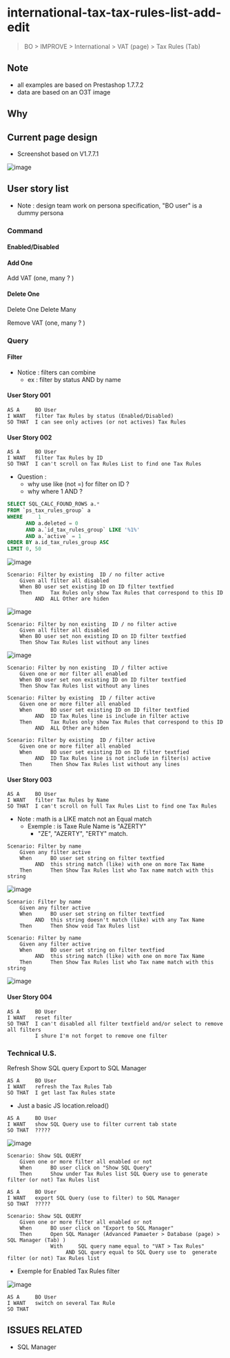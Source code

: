 # international-tax-tax-rules-list-add-edit 


> BO > IMPROVE > International > VAT (page) > Tax Rules (Tab) 

## Note 
* all examples are based on Prestashop 1.7.7.2 
* data are based on an O3T image 


## Why 


## Current page design 
* Screenshot based on V1.7.7.1
 
![image](https://user-images.githubusercontent.com/79218263/110769969-0f942780-8259-11eb-9559-57aea9d9348d.png)


## User story list 
* Note : design team work on persona specification, "BO user" is a dummy persona 

### Command 
#### Enabled/Disabled  
#### Add One 


Add VAT (one, many ? ) 

#### Delete One

Delete One 
Delete Many

Remove VAT (one, many ? ) 

### Query 
#### Filter 
* Notice : filters can combine
  * ex : filter by status AND by name
     
#### User Story 001 
   

```
AS A     BO User 
I WANT   filter Tax Rules by status (Enabled/Disabled)    
SO THAT  I can see only actives (or not actives) Tax Rules 
```

#### User Story 002 
```
AS A     BO User 
I WANT   filter Tax Rules by ID    
SO THAT  I can't scroll on Tax Rules List to find one Tax Rules  
```
  
* Question  : 
   * why use like (not =) for filter on ID ? 
   * why where 1 AND ? 
```sql 
SELECT SQL_CALC_FOUND_ROWS a.* 
FROM `ps_tax_rules_group` a 
WHERE     1 
      AND a.deleted = 0 
      AND a.`id_tax_rules_group` LIKE '%1%' 
      AND a.`active` = 1 
ORDER BY a.id_tax_rules_group ASC 
LIMIT 0, 50
```

![image](https://user-images.githubusercontent.com/79218263/110779979-7a972b80-8264-11eb-9881-1dce1538d0a0.png)




```
Scenario: Filter by existing  ID / no filter active  
    Given all filter all disabled 
    When BO user set existing ID on ID filter textfied 
    Then      Tax Rules only show Tax Rules that correspond to this ID
         AND  ALL Other are hiden
```
![image](https://user-images.githubusercontent.com/79218263/110777152-19218d80-8261-11eb-9382-4c570419ab55.png)


```
Scenario: Filter by non existing  ID / no filter active 
    Given all filter all disabled 
    When BO user set non existing ID on ID filter textfied 
    Then Show Tax Rules list without any lines 
```         
![image](https://user-images.githubusercontent.com/79218263/110776099-f773d680-825f-11eb-8d10-342b787d58e8.png)


```
Scenario: Filter by non existing  ID / filter active  
    Given one or mor filter all enabled 
    When BO user set non existing ID on ID filter textfied 
    Then Show Tax Rules list without any lines  
```

```
Scenario: Filter by existing  ID / filter active  
    Given one or more filter all enabled 
    When      BO user set existing ID on ID filter textfied 
         AND  ID Tax Rules line is include in filter active
    Then      Tax Rules only show Tax Rules that correspond to this ID
         AND  ALL Other are hiden 
```

```
Scenario: Filter by existing  ID / filter active  
    Given one or more filter all enabled 
    When      BO user set existing ID on ID filter textfied 
         AND  ID Tax Rules line is not include in filter(s) active 
    Then      Then Show Tax Rules list without any lines 
```

#### User Story 003
```
AS A     BO User 
I WANT   filter Tax Rules by Name    
SO THAT  I can't scroll on full Tax Rules List to find one Tax Rules  
```
* Note : math is a LIKE match not an Equal match 
   * Exemple : is Taxe Rule Name is "AZERTY" 
     * "ZE", "AZERTY", "ERTY" match.   

```
Scenario: Filter by name 
    Given any filter active  
    When      BO user set string on filter textfied 
         AND  this string match (like) with one on more Tax Name  
    Then      Then Show Tax Rules list who Tax name match with this string  
```

![image](https://user-images.githubusercontent.com/79218263/110789508-40cc2200-8270-11eb-9770-f8a4f5e91e44.png)


```
Scenario: Filter by name 
    Given any filter active  
    When      BO user set string on filter textfied 
         AND  this string doesn't match (like) with any Tax Name  
    Then      Then Show void Tax Rules list 
```
```
Scenario: Filter by name 
    Given any filter active  
    When      BO user set string on filter textfied 
         AND  this string match (like) with one on more Tax Name  
    Then      Then Show Tax Rules list who Tax name match with this string  
```

![image](https://user-images.githubusercontent.com/79218263/110789508-40cc2200-8270-11eb-9770-f8a4f5e91e44.png)






#### User Story 004
```
AS A     BO User 
I WANT   reset filter    
SO THAT  I can't disabled all filter textfield and/or select to remove all filters
         I shure I'm not forget to remove one filter 
```






### Technical U.S. 
Refresh 
Show SQL query 
Export to SQL Manager 



```
AS A     BO User 
I WANT   refresh the Tax Rules Tab    
SO THAT  I get last Tax Rules state   
```

* Just a basic JS location.reload()

```
AS A     BO User 
I WANT   show SQL Query use to filter current tab state    
SO THAT  ?????
```

![image](https://user-images.githubusercontent.com/79218263/110787852-24c78100-826e-11eb-9bd1-c5c768b6adb5.png)


```
Scenario: Show SQL QUERY 
    Given one or more filter all enabled or not 
    When      BO user click on "Show SQL Query" 
    Then      Show under Tax Rules list SQL Query use to generate filter (or not) Tax Rules list    
```



```
AS A     BO User 
I WANT   export SQL Query (use to filter) to SQL Manager   
SO THAT  ?????
```

```
Scenario: Show SQL QUERY 
    Given one or more filter all enabled or not 
    When      BO user click on "Export to SQL Manager" 
    Then      Open SQL Manager (Advanced Pamaeter > Database (page) > SQL Manager (Tab) )     
              With     SQL query name equal to "VAT > Tax Rules"
                   AND SQL query equal to SQL Query use to  generate filter (or not) Tax Rules list
```

* Exemple for Enabled Tax Rules filter 

![image](https://user-images.githubusercontent.com/79218263/110788663-3198a480-826f-11eb-95c8-b44401e3fb93.png)



```
AS A     BO User 
I WANT   switch on several Tax Rule   
SO THAT 
```








## ISSUES RELATED
* SQL Manager 

